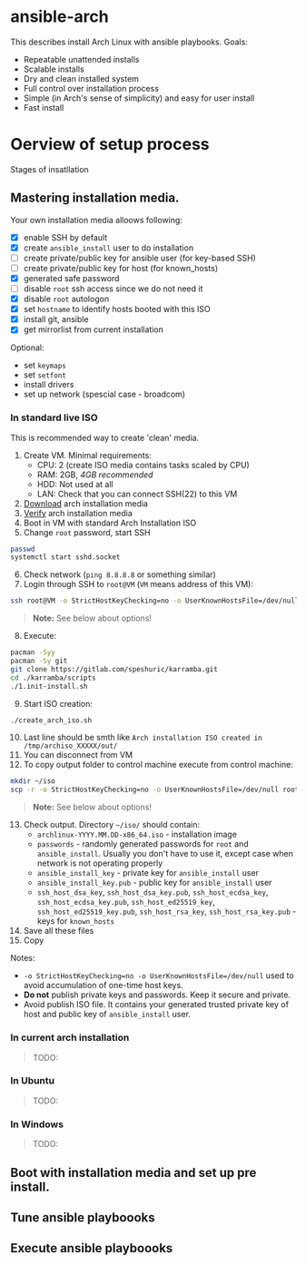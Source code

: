 # ansible-arch

This describes install Arch Linux with ansible playbooks. 
Goals:
- Repeatable unattended installs
- Scalable installs
- Dry and clean installed system
- Full control over installation process
- Simple (in Arch's sense of simplicity) and easy for user install
- Fast install

# Oerview of setup process

Stages of insatllation

## Mastering installation media.

Your own installation media alloows following:
- [x] enable SSH by default
- [x] create `ansible_install` user to do installation
- [ ] create private/public key for ansible user (for key-based SSH)
- [ ] create private/public key for host (for known_hosts)
- [x] generated safe password
- [ ] disable `root` ssh access since we do not need it
- [x] disable `root` autologon
- [x] set `hostname` to identify hosts booted with this ISO
- [x] install git, ansible 
- [x] get mirrorlist from current installation

Optional:
- set `keymaps`
- set `setfont`
- install drivers
- set up network (spescial case - broadcom)


### In standard live ISO

This is recommended way to create 'clean' media. 

1. Create VM. Minimal requirements: 
    - CPU: 2 (create ISO media contains tasks scaled by CPU)
    - RAM: 2GB, *4GB recommended*
    - HDD: Not used at all
    - LAN: Check that you can connect SSH(22) to this VM
2. [Download](https://www.archlinux.org/download/) arch installation media
3. [Verify](https://wiki.archlinux.org/index.php/Installation_guide#Verify_signature) arch installation media
4. Boot in VM with standard Arch Installation ISO
5. Change `root` password, start SSH
```sh
passwd
systemctl start sshd.socket
```
6. Check network (`ping 8.8.8.8` or something similar)
7. Login through SSH to `root@VM` (`VM` means address of this VM): 
```sh
ssh root@VM -o StrictHostKeyChecking=no -o UserKnownHostsFile=/dev/null
```
> **Note:** See below about options!
8. Execute:
```sh
pacman -Syy
pacman -Sy git
git clone https://gitlab.com/speshuric/karramba.git
cd ./karramba/scripts
./1.init-install.sh
```
9. Start ISO creation:
```sh
./create_arch_iso.sh
``` 
10. Last line should be smth like  `Arch installation ISO created in /tmp/archiso_XXXXX/out/`
11. You can disconnect from VM
12. To copy output folder to control machine execute from control machine:
```sh
mkdir ~/iso
scp -r -o StrictHostKeyChecking=no -o UserKnownHostsFile=/dev/null root@VM:/tmp/archiso_NNNNN/out/* ~/iso/
```
> **Note:** See below about options!
13. Check output. Directory `~/iso/` should contain:
    - `archlinux-YYYY.MM.DD-x86_64.iso` - installation image
    - `passwords` - randomly generated passwords for `root` and `ansible_install`. Usually you don't have to use it, except case when network is not operating properly
    - `ansible_install_key` - private key for `ansible_install` user
    - `ansible_install_key.pub` - public key for `ansible_install` user
    - `ssh_host_dsa_key`, `ssh_host_dsa_key.pub`, `ssh_host_ecdsa_key`, `ssh_host_ecdsa_key.pub`, `ssh_host_ed25519_key`, `ssh_host_ed25519_key.pub`, `ssh_host_rsa_key`, `ssh_host_rsa_key.pub` - keys for `known_hosts`
14. Save all these files
15. Copy     
    
Notes:
- `-o StrictHostKeyChecking=no -o UserKnownHostsFile=/dev/null` used to avoid accumulation of one-time host keys.
- **Do not** publish private keys and passwords. Keep it secure and private.
- Avoid publish ISO file. It contains your generated trusted private key of host and public key of `ansible_install` user.

### In current arch installation
> TODO:

### In Ubuntu
> TODO:

### In Windows
> TODO:

## Boot with installation media and set up pre install.

## Tune ansible playboooks

## Execute ansible playboooks
